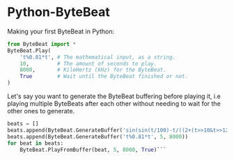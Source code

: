 # Python-ByteBeat
Making your first ByteBeat in Python:
```py
from ByteBeat import *
ByteBeat.Play(
    't%0.81*t', # The mathematical input, as a string.
    10,         # The amount of seconds to play.
    8000,       # KiloHertz (kHz) for the ByteBeat.
    True        # Wait until the ByteBeat finished or not.
)
```
Let's say you want to generate the ByteBeat buffering before playing it, i.e playing multiple ByteBeats after each other without needing to wait for the other ones to generate.
```py
beats = []
beats.append(ByteBeat.GenerateBuffer('sin(sin(t/100)-t/((2+(t>>10&t>>12)%9)))*64+128', 5, 8000))
beats.append(ByteBeat.GenerateBuffer('t%0.81*t', 5, 8000))
for beat in beats:
	ByteBeat.PlayFromBuffer(beat, 5, 8000, True)```
